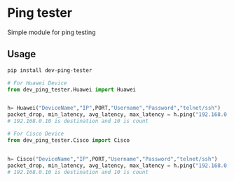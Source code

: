 # Ping tester

Simple module for ping testing 


## Usage
```bash
pip install dev-ping-tester
```

```python
# For Huawei Device
from dev_ping_tester.Huawei import Huawei


h= Huawei("DeviceName","IP",PORT,"Username","Password","telnet/ssh")
packet_drop, min_latency, avg_latency, max_latency = h.ping("192.168.0.10",10)
# 192.168.0.10 is destination and 10 is count
```

```python
# For Cisco Device
from dev_ping_tester.Cisco import Cisco


h= Cisco("DeviceName","IP",PORT,"Username","Password","telnet/ssh")
packet_drop, min_latency, avg_latency, max_latency = h.ping("192.168.0.10",10)
# 192.168.0.10 is destination and 10 is count

```